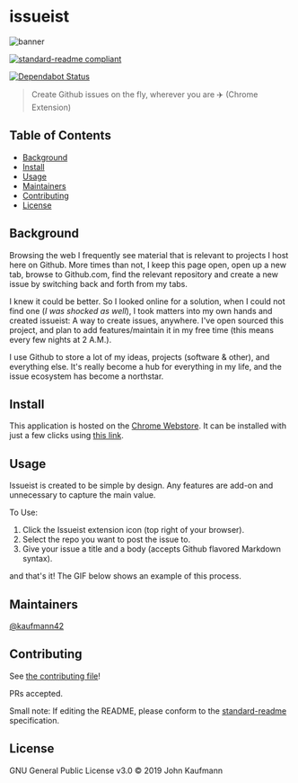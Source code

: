 # issueist

![banner](img/banner.png)

[![standard-readme compliant](https://img.shields.io/badge/standard--readme-OK-green.svg?style=flat-square)](https://github.com/RichardLitt/standard-readme)

[![Dependabot Status](https://api.dependabot.com/badges/status?host=github&repo=kaufmann42/issueist)](https://dependabot.com)

> Create Github issues on the fly, wherever you are ✈️  (Chrome Extension)

## Table of Contents

- [Background](#background)
- [Install](#install)
- [Usage](#usage)
- [Maintainers](#maintainers)
- [Contributing](#contributing)
- [License](#license)

## Background

Browsing the web I frequently see material that is relevant to projects I host here on Github. More times than not, I keep this page open, open up a new tab, browse to Github.com, find the relevant repository and create a new issue by switching back and forth from my tabs.

I knew it could be better. So I looked online for a solution, when I could not find one (*I was shocked as well*), I took matters into my own hands and created issueist: A way to create issues, anywhere. I've open sourced this project, and plan to add features/maintain it in my free time (this means every few nights at 2 A.M.).

I use Github to store a lot of my ideas, projects (software & other), and everything else. It's really become a hub for everything in my life, and the issue ecosystem has become a northstar.

## Install

This application is hosted on the [Chrome Webstore](https://chrome.google.com/webstore/detail/issueist/eiekclnnglajcfmddidpcipngednfena). It can be installed with just a few clicks using [this link](https://chrome.google.com/webstore/detail/issueist/eiekclnnglajcfmddidpcipngednfena).

## Usage

Issueist is created to be simple by design. Any features are add-on and unnecessary to capture the main value.

To Use:
1. Click the Issueist extension icon (top right of your browser).
2. Select the repo you want to post the issue to.
3. Give your issue a title and a body (accepts Github flavored Markdown syntax).

and that's it! The GIF below shows an example of this process.

## Maintainers

[@kaufmann42](https://github.com/kaufmann42)

## Contributing

See [the contributing file](./CONTRIBUTING.md)!

PRs accepted.

Small note: If editing the README, please conform to the [standard-readme](https://github.com/RichardLitt/standard-readme) specification.

## License

GNU General Public License v3.0 © 2019 John Kaufmann

